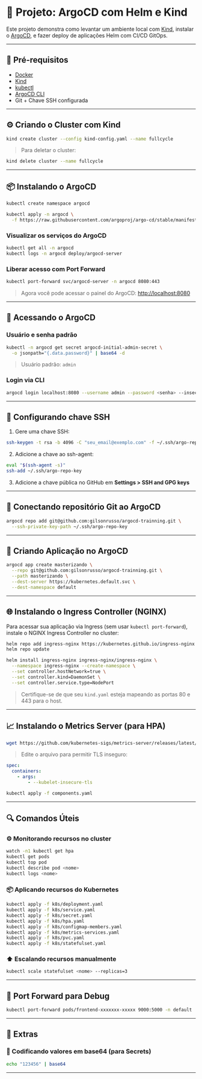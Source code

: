 # 🚀 Projeto: ArgoCD com Helm e Kind

Este projeto demonstra como levantar um ambiente local com [Kind](https://kind.sigs.k8s.io/), instalar o [ArgoCD](https://argo-cd.readthedocs.io/), e fazer deploy de aplicações Helm com CI/CD GitOps.

---

## 🐳 Pré-requisitos

- [Docker](https://www.docker.com/)
- [Kind](https://kind.sigs.k8s.io/)
- [kubectl](https://kubernetes.io/docs/tasks/tools/)
- [ArgoCD CLI](https://argo-cd.readthedocs.io/en/stable/cli_installation/)
- Git + Chave SSH configurada

---

## ⚙️ Criando o Cluster com Kind

```bash
kind create cluster --config kind-config.yaml --name fullcycle
```

> Para deletar o cluster:

```bash
kind delete cluster --name fullcycle
```

---

## 📦 Instalando o ArgoCD

```bash
kubectl create namespace argocd

kubectl apply -n argocd \
  -f https://raw.githubusercontent.com/argoproj/argo-cd/stable/manifests/install.yaml
```

### Visualizar os serviços do ArgoCD

```bash
kubectl get all -n argocd
kubectl logs -n argocd deploy/argocd-server
```

### Liberar acesso com Port Forward

```bash
kubectl port-forward svc/argocd-server -n argocd 8080:443
```

> Agora você pode acessar o painel do ArgoCD: [http://localhost:8080](http://localhost:8080)

---

## 🔐 Acessando o ArgoCD

### Usuário e senha padrão

```bash
kubectl -n argocd get secret argocd-initial-admin-secret \
  -o jsonpath="{.data.password}" | base64 -d
```

> Usuário padrão: `admin`

### Login via CLI

```bash
argocd login localhost:8080 --username admin --password <senha> --insecure
```

---

## 🔑 Configurando chave SSH

1. Gere uma chave SSH:

```bash
ssh-keygen -t rsa -b 4096 -C "seu_email@exemplo.com" -f ~/.ssh/argo-repo-key
```

2. Adicione a chave ao ssh-agent:

```bash
eval "$(ssh-agent -s)"
ssh-add ~/.ssh/argo-repo-key
```

3. Adicione a chave pública no GitHub em **Settings > SSH and GPG keys**

---

## 🔗 Conectando repositório Git ao ArgoCD

```bash
argocd repo add git@github.com:gilsonrusso/argocd-trainning.git \
  --ssh-private-key-path ~/.ssh/argo-repo-key
```

---

## 🚀 Criando Aplicação no ArgoCD

```bash
argocd app create masterizando \
  --repo git@github.com:gilsonrusso/argocd-trainning.git \
  --path masterizando \
  --dest-server https://kubernetes.default.svc \
  --dest-namespace default
```

---

## 🌐 Instalando o Ingress Controller (NGINX)

Para acessar sua aplicação via Ingress (sem usar `kubectl port-forward`), instale o NGINX Ingress Controller no cluster:

```bash
helm repo add ingress-nginx https://kubernetes.github.io/ingress-nginx
helm repo update

helm install ingress-nginx ingress-nginx/ingress-nginx \
  --namespace ingress-nginx --create-namespace \
  --set controller.hostNetwork=true \
  --set controller.kind=DaemonSet \
  --set controller.service.type=NodePort
```

> Certifique-se de que seu `kind.yaml` esteja mapeando as portas 80 e 443 para o host.

---

## 📈 Instalando o Metrics Server (para HPA)

```bash
wget https://github.com/kubernetes-sigs/metrics-server/releases/latest/download/components.yaml
```

> Edite o arquivo para permitir TLS inseguro:

```yaml
spec:
  containers:
    - args:
        - --kubelet-insecure-tls
```

```bash
kubectl apply -f components.yaml
```

---

## 🔍 Comandos Úteis

### ⚙️ Monitorando recursos no cluster

```bash
watch -n1 kubectl get hpa
kubectl get pods
kubectl top pod
kubectl describe pod <nome>
kubectl logs <nome>
```

### 📦 Aplicando recursos do Kubernetes

```bash
kubectl apply -f k8s/deployment.yaml
kubectl apply -f k8s/service.yaml
kubectl apply -f k8s/secret.yaml
kubectl apply -f k8s/hpa.yaml
kubectl apply -f k8s/configmap-members.yaml
kubectl apply -f k8s/metrics-services.yaml
kubectl apply -f k8s/pvc.yaml
kubectl apply -f k8s/statefulset.yaml
```

### ⬆️ Escalando recursos manualmente

```bash
kubectl scale statefulset <nome> --replicas=3
```

---

## 🧪 Port Forward para Debug

```bash
kubectl port-forward pods/frontend-xxxxxxx-xxxxx 9000:5000 -n default
```

---

## 🧰 Extras

### 🔐 Codificando valores em base64 (para Secrets)

```bash
echo "123456" | base64
```

---

